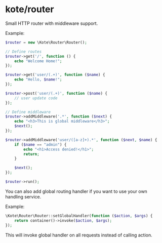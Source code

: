 # kote/router
Small HTTP router with middleware support.

Example:

```php
$router = new \Kote\Router\Router();

// Define routes
$router->get('/', function () {
    echo "Welcome Home!";
});

$router->get('user/(.+)', function ($name) {
    echo "Hello, $name!";
});

$router->post('user/(.+)', function ($name) {
    // user update code
});

// Define middleware
$router->addMiddleware('.*', function ($next) {
    echo "<h3>This is global middleware</h3>";
    $next();
});

$router->addMiddleware('user/([a-z]+).*', function ($next, $name) {
    if ($name == "admin") {
        echo "<h1>Access denied!</h1>";
        return;
    }

    $next();
});

$router->run();
```

You can also add global routing handler if you want to use your own handling service.

Example:
   
```php
\Kote\Router\Router::setGlobalHandler(function ($action, $args) {
    return container()->invoke($action, $args);
});
```

This will invoke global handler on all requests instead of calling action.
